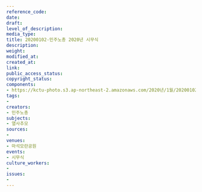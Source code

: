 ```yaml
---
reference_code: 
date: 
draft: 
level_of_description: 
media_type: 
title: 20200102-민주노총 2020년 시무식
description: 
weight: 
modified_at: 
created_at: 
link: 
public_access_status: 
copyright_status: 
components:
- https://kctu-photo.s3.ap-northeast-2.amazonaws.com/2020년/1월/20200102-민주노총+2020년+시무식/2_CTU3056.jpg
tags:
- 
creators:
- 민주노총
subjects:
- 열사추모
sources:
- 
venues:
- 마석모란공원
events:
- 시무식
culture_workers:
- 
issues:
- 
---
```


